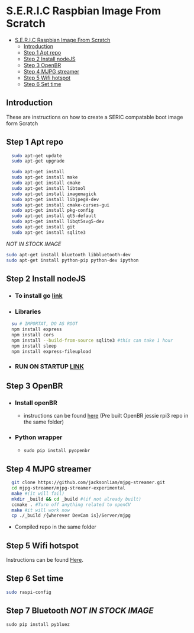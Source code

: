 # S.E.R.I.C Raspbian Image From Scratch

<!-- TOC depthFrom:1 depthTo:6 withLinks:1 updateOnSave:1 orderedList:0 -->

- [S.E.R.I.C Raspbian Image From Scratch](#seric-raspbian-image-from-scratch)
	- [Introduction](#introduction)
	- [Step 1 Apt repo](#step-1-apt-repo)
	- [Step 2 Install nodeJS](#step-2-install-nodejs)
	- [Step 3 OpenBR](#step-3-openbr)
	- [Step 4 MJPG streamer](#step-4-mjpg-streamer)
	- [Step 5 Wifi hotspot](#step-5-wifi-hotspot)
	- [Step 6 Set time](#step-6-set-time)

<!-- /TOC -->


## Introduction

These are instructions on how to create a SERIC compatable boot image form Scratch

## Step 1 Apt repo

``` bash
  sudo apt-get update
  sudo apt-get upgrade

  sudo apt-get install
  sudo apt-get install make
  sudo apt-get install cmake
  sudo apt-get install libtool
  sudo apt-get install imagemagick
  sudo apt-get install libjpeg8-dev
  sudo apt-get install cmake-curses-gui
  sudo apt-get install pkg-config
  sudo apt-get install qt5-default
  sudo apt-get install libqt5svg5-dev
  sudo apt-get install git
  sudo apt-get install sqlite3
```
*NOT IN STOCK IMAGE*
```Bash
sudo apt-get install bluetooth libbluetooth-dev
sudo apt-get install python-pip python-dev ipython
```
## Step 2 Install nodeJS
  * ### To install go [link](https://github.com/nodesource/distributions)

  * ### Libraries
  ```bash
	su # IMPORTAT, DO AS ROOT
	npm install express
	npm install cors
	npm install --build-from-source sqlite3 #this can take 1 hour
	npm install sleep
	npm install express-fileupload
  ```
  * ### RUN ON STARTUP [LINK](https://causeyourestuck.io/2016/04/30/run-node-js-script-startup/)


## Step 3 OpenBR
  * ### Install openBR
    - instructions can be found [here](http://openbiometrics.org/docs/install/#raspbian)
  (Pre built OpenBR jessie rpi3 repo in the same folder)

  * ### Python wrapper
    - ```sudo pip install pyopenbr```

## Step 4 MJPG streamer

``` bash
  git clone https://github.com/jacksonliam/mjpg-streamer.git
  cd mjpg-streamer/mjpg-streamer-experimental
  make #(it will fail)
  mkdir _build && cd _build #(if not already built)
  ccmake . #Turn off anything related to openCV
  make #it will work now
  cp ./_build /{wherever DevCam is}/Server/mjpg
```
* Compiled repo in the same folder
## Step 5 Wifi hotspot
  Instructions can be found [Here](https://frillip.com/using-your-raspberry-pi-3-as-a-wifi-access-point-with-hostapd/).

## Step 6 Set time
```bash
sudo raspi-config
```

## Step 7 Bluetooth *NOT IN STOCK IMAGE*
```
sudo pip install pybluez
```

